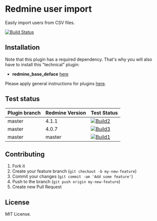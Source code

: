 Redmine user import
======================

Easily import users from CSV files.

[![Build Status](https://travis-ci.com/nanego/redmine_user_import.svg?branch=master)](https://travis-ci.com/nanego/redmine_user_import)

## Installation

Note that this plugin has a required dependency. That's why you will also have to install this "technical" plugin:
* **redmine_base_deface** [here](https://github.com/jbbarth/redmine_base_deface)

Please apply general instructions for plugins [here](http://www.redmine.org/wiki/redmine/Plugins).

## Test status

|Plugin branch| Redmine Version   | Test Status       |
|-------------|-------------------|-------------------|
|master       | 4.1.1             | [![Build2][1]][5] |  
|master       | 4.0.7             | [![Build3][2]][5] |
|master       | master            | [![Build1][3]][5] |

[1]: https://travis-matrix-badges.herokuapp.com/repos/nanego/redmine_user_import/branches/master/1?use_travis_com=true
[2]: https://travis-matrix-badges.herokuapp.com/repos/nanego/redmine_user_import/branches/master/2?use_travis_com=true
[3]: https://travis-matrix-badges.herokuapp.com/repos/nanego/redmine_user_import/branches/master/3?use_travis_com=true
[5]: https://travis-ci.com/nanego/redmine_user_import

## Contributing

1. Fork it
2. Create your feature branch (`git checkout -b my-new-feature`)
3. Commit your changes (`git commit -am 'Add some feature'`)
4. Push to the branch (`git push origin my-new-feature`)
5. Create new Pull Request

## License
MIT License.
